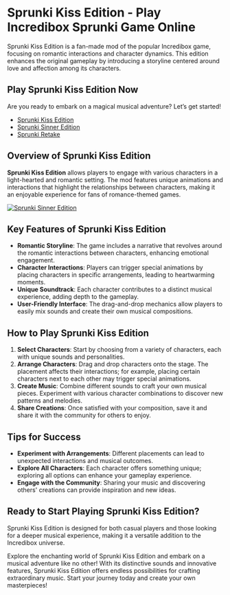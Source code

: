 # Sprunki Kiss Edition - Play Incredibox Sprunki Game Online

Sprunki Kiss Edition is a fan-made mod of the popular Incredibox game, focusing on romantic interactions and character dynamics. This edition enhances the original gameplay by introducing a storyline centered around love and affection among its characters.

## Play Sprunki Kiss Edition Now

Are you ready to embark on a magical musical adventure? Let’s get started!

- [Sprunki Kiss Edition](https://sprunkisinner.org/sprunki-kiss-edition)
- [Sprunki Sinner Edition](https://sprunkisinner.org)
- [Sprunki Retake](https://sprunki-retake.net)


## Overview of Sprunki Kiss Edition

**Sprunki Kiss Edition** allows players to engage with various characters in a light-hearted and romantic setting. The mod features unique animations and interactions that highlight the relationships between characters, making it an enjoyable experience for fans of romance-themed games.

[![Sprunki Sinner Edition](https://sprunkisinner.org/_nuxt/sprunki-sinner-edition.BFsKprZQ.png)](https://sprunki-retake.net/_nuxt/sprunki-retake.DCj9Xdqs.png)

## Key Features of Sprunki Kiss Edition

- **Romantic Storyline**: The game includes a narrative that revolves around the romantic interactions between characters, enhancing emotional engagement.
- **Character Interactions**: Players can trigger special animations by placing characters in specific arrangements, leading to heartwarming moments.
- **Unique Soundtrack**: Each character contributes to a distinct musical experience, adding depth to the gameplay.
- **User-Friendly Interface**: The drag-and-drop mechanics allow players to easily mix sounds and create their own musical compositions.

## How to Play Sprunki Kiss Edition

1. **Select Characters**: Start by choosing from a variety of characters, each with unique sounds and personalities.
2. **Arrange Characters**: Drag and drop characters onto the stage. The placement affects their interactions; for example, placing certain characters next to each other may trigger special animations.
3. **Create Music**: Combine different sounds to craft your own musical pieces. Experiment with various character combinations to discover new patterns and melodies.
4. **Share Creations**: Once satisfied with your composition, save it and share it with the community for others to enjoy.

## Tips for Success

- **Experiment with Arrangements**: Different placements can lead to unexpected interactions and musical outcomes.
- **Explore All Characters**: Each character offers something unique; exploring all options can enhance your gameplay experience.
- **Engage with the Community**: Sharing your music and discovering others' creations can provide inspiration and new ideas.

## Ready to Start Playing Sprunki Kiss Edition?

Sprunki Kiss Edition is designed for both casual players and those looking for a deeper musical experience, making it a versatile addition to the Incredibox universe.

Explore the enchanting world of Sprunki Kiss Edition and embark on a musical adventure like no other! With its distinctive sounds and innovative features, Sprunki Kiss Edition offers endless possibilities for crafting extraordinary music. Start your journey today and create your own masterpieces!
